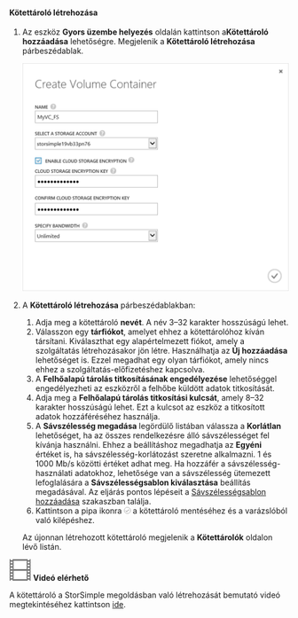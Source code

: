 <!--author=SharS last changed: 9/17/15-->

#### <a name="to-create-a-volume-container"></a>Kötettároló létrehozása
1. Az eszköz **Gyors üzembe helyezés** oldalán kattintson a**Kötettároló hozzáadása** lehetőségre. Megjelenik a **Kötettároló létrehozása** párbeszédablak.
   
    ![Kötettároló létrehozása](./media/storsimple-create-volume-container/HCS_CreateVolumeContainerM-include.png)
2. A **Kötettároló létrehozása** párbeszédablakban:
   
   1. Adja meg a kötettároló **nevét**. A név 3–32 karakter hosszúságú lehet.
   2. Válasszon egy **tárfiókot**, amelyet ehhez a kötettárolóhoz kíván társítani. Kiválaszthat egy alapértelmezett fiókot, amely a szolgáltatás létrehozásakor jön létre. Használhatja az **Új hozzáadása** lehetőséget is. Ezzel megadhat egy olyan tárfiókot, amely nincs ehhez a szolgáltatás-előfizetéshez kapcsolva.
   3. A **Felhőalapú tárolás titkosításának engedélyezése** lehetőséggel engedélyezheti az eszközről a felhőbe küldött adatok titkosítását.
   4. Adja meg a **Felhőalapú tárolás titkosítási kulcsát**, amely 8–32 karakter hosszúságú lehet. Ezt a kulcsot az eszköz a titkosított adatok hozzáféréséhez használja.
   5. A **Sávszélesség megadása** legördülő listában válassza a **Korlátlan** lehetőséget, ha az összes rendelkezésre álló sávszélességet fel kívánja használni. Ehhez a beállításhoz megadhatja az **Egyéni** értéket is, ha sávszélesség-korlátozást szeretne alkalmazni. 1 és 1000 Mb/s közötti értéket adhat meg. 
      Ha hozzáfér a sávszélesség-használati adatokhoz, lehetősége van a sávszélesség ütemezett lefoglalására a **Sávszélességsablon kiválasztása** beállítás megadásával. Az eljárás pontos lépéseit a [Sávszélességsablon hozzáadása](../articles/storsimple/storsimple-manage-bandwidth-templates.md#add-a-bandwidth-template) szakaszban találja.
   6. Kattintson a pipa ikonra ![pipa ikon](./media/storsimple-create-volume-container/HCS_CheckIcon-include.png) a kötettároló mentéséhez és a varázslóból való kilépéshez. 
   
   Az újonnan létrehozott kötettároló megjelenik a **Kötettárolók** oldalon lévő listán.

![Videó elérhető](./media/storsimple-create-volume-container/Video_icon.png) **Videó elérhető**

A kötettároló a StorSimple megoldásban való létrehozását bemutató videó megtekintéséhez kattintson [ide](https://azure.microsoft.com/documentation/videos/create-a-volume-container-in-your-storsimple-solution/).



<!--HONumber=Nov16_HO2-->


